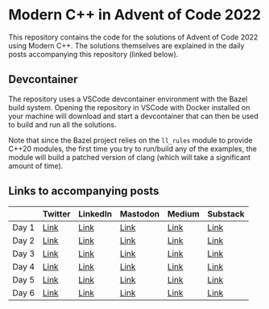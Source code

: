 # Modern C++ in Advent of Code 2022

This repository contains the code for the solutions of Advent of Code 2022 using Modern C++. The solutions themselves are explained in the daily posts accompanying this repository (linked below).

## Devcontainer

The repository uses a VSCode devcontainer environment with the Bazel build system. Opening the repository in VSCode with Docker installed on your machine will download and start a devcontainer that can then be used to build and run all the solutions.

Note that since the Bazel project relies on the `ll_rules` module to provide C++20 modules, the first time you try to run/build any of the examples, the module will build a patched version of clang (which will take a significant amount of time).

## Links to accompanying posts

|   | Twitter | LinkedIn | Mastodon | Medium | Substack |
|---|---      |---       |---       |---     |---       |
| Day 1 | [Link](https://twitter.com/SimonToth83/status/1598376580874735616) | [Link](https://www.linkedin.com/feed/update/urn:li:activity:7004142130919055360/) | [Link](https://mastodon.world/@simontoth/109439720217557936) | [Link](https://medium.com/@simontoth/modern-c-in-advent-of-code-day-1-e50a681ce1dc) | [Link](https://simontoth.substack.com/p/modern-c-in-advent-of-code-day-1) |
| Day 2 | [Link](https://twitter.com/SimonToth83/status/1598739110826577929) | [Link](https://www.linkedin.com/feed/update/urn:li:activity:7004505083920994304/) | [Link](https://mastodon.world/@simontoth/109445382216203373) | [Link](https://medium.com/@simontoth/modern-c-in-advent-of-code-day-2-1f2c4dc73c94) | [Link](https://simontoth.substack.com/p/modern-c-in-advent-of-code-day-2) |
| Day 3 | [Link](https://twitter.com/SimonToth83/status/1599101477359947776) | [Link](https://www.linkedin.com/feed/update/urn:li:activity:7004867048375787520/) | [Link](https://mastodon.world/@simontoth/109451044535863950) | [Link](https://medium.com/@simontoth/modern-c-in-advent-of-code-day-3-b09b622be4ae) | [Link](https://simontoth.substack.com/p/modern-c-in-advent-of-code-day-3) |
| Day 4 | [Link](https://twitter.com/SimonToth83/status/1599463700506763265) | [Link](https://www.linkedin.com/feed/update/urn:li:activity:7005229259082326016/) | [Link](https://mastodon.world/@simontoth/109456707770126990) | [Link](https://medium.com/@simontoth/modern-c-in-advent-of-code-day-4-f43e503d3564) | [Link](https://simontoth.substack.com/p/modern-c-in-advent-of-code-day-4) |
| Day 5 | [Link](https://twitter.com/SimonToth83/status/1599825940137246720) | [Link](https://www.linkedin.com/feed/update/urn:li:activity:7005591639335280640/) | [Link](https://mastodon.world/@simontoth/109462369331968903) | [Link](https://medium.com/@simontoth/modern-c-in-advent-of-code-day-5-b0b6729056bb) | [Link](https://simontoth.substack.com/p/modern-c-in-advent-of-code-day-5) |
| Day 6 | [Link](https://twitter.com/SimonToth83/status/1600188649399881729) | [Link](https://www.linkedin.com/feed/update/urn:li:activity:7005954292687769600/) | [Link](https://mastodon.world/@simontoth/109468031729071088) | [Link](https://medium.com/@simontoth/modern-c-in-advent-of-code-day-6-d5e00f90b752) | [Link](https://simontoth.substack.com/p/modern-c-in-advent-of-code-day-6) |